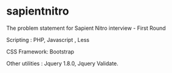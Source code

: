 sapientnitro
============

The problem statement for Sapient Nitro interview - First Round

Scripting : PHP, Javascript , Less

CSS Framework: Bootstrap

Other utilities : Jquery 1.8.0, Jquery Validate.